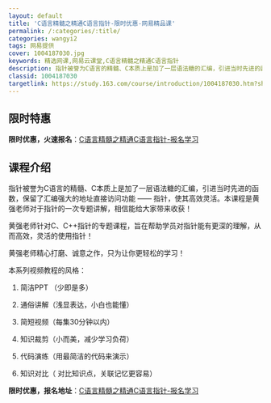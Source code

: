 ```yaml
---
layout: default
title: 'C语言精髓之精通C语言指针-限时优惠-网易精品课'
permalink: /:categories/:title/
categories: wangyi2
tags: 网易提供
cover: 1004187030.jpg
keywords: 精选网课,网易云课堂,C语言精髓之精通C语言指针
description: 指针被誉为C语言的精髓、C本质上是加了一层语法糖的汇编，引进当时先进的函数，保留了汇编强大的地址直接访问功能——指针，使
classid: 1004187030
targetlink: https://study.163.com/course/introduction/1004187030.htm?share=1&shareId=1025206652&utm_campaign=share&utm_medium=iphoneShare&utm_source=&utm_u=1025206652
---
```


## 限时特惠

**限时优惠，火速报名**：[C语言精髓之精通C语言指针-报名学习](https://study.163.com/course/introduction/1004187030.htm?share=1&shareId=1025206652&utm_campaign=share&utm_medium=iphoneShare&utm_source=&utm_u=1025206652)

## 课程介绍

指针被誉为C语言的精髓、C本质上是加了一层语法糖的汇编，引进当时先进的函数，保留了汇编强大的地址直接访问功能 —— 指针，使其高效灵活。本课程是黄强老师对于指针的一次专题讲解，相信能给大家带来收获！



黄强老师针对C、C++指针的专题课程，旨在帮助学员对指针能有更深的理解，从而高效，灵活的使用指针！

黄强老师精心打磨、诚意之作，只为让你更轻松的学习！





本系列视频教程的风格：

1.  简洁PPT （少即是多）

2.  通俗讲解（浅显表达，小白也能懂）

3.  简短视频（每集30分钟以内）

4.  知识裁剪（小而美，减少学习负荷）

5.  代码演练（用最简洁的代码来演示）

6.  知识对比（ 对比知识点，关联记忆更容易）

**限时优惠，报名地址**：[C语言精髓之精通C语言指针-报名学习](https://study.163.com/course/introduction/1004187030.htm?share=1&shareId=1025206652&utm_campaign=share&utm_medium=iphoneShare&utm_source=&utm_u=1025206652)

